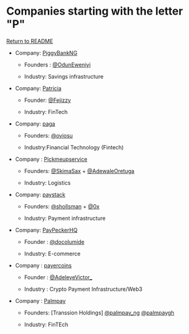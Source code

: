 # Companies starting with the letter "P"

[Return to README](../README.md)

- Company: [PiggyBankNG](https://www.piggyvest.com/)

  - Founders : [@OdunEweniyi](https://twitter.com/OdunEweniyi)

  - Industry: Savings infrastructure

* Company: [Patricia](https://www.mypatricia.co/)

  - Founder: [@Fejizzy](https://twitter.com/Fejizzy)

  - Industry: FinTech

* Company: [paga](https://www.mypaga.com/)

  - Founders: [@oviosu](https://twitter.com/oviosu)

  - Industry:Financial Technology (Fintech)

* Company : [Pickmeupservice](https://mobile.pickmeup.com.ng)

  - Founders: [@SkimaSax](https://twitter.com/SkimaSax) + [@AdewaleOretuga](https://twitter.com/AdewaleOretuga)

  - Industry: Logistics

* Company: [paystack](https://paystack.com/)

  - Founders: [@shollsman](https://twitter.com/shollsman) + [@0x](https://twitter.com/Ox)

  - Industry: Payment infrastructure

* Company: [PayPeckerHQ](https://paypecker.co/)

  - Founder : [@docolumide](https://twitter.com/docolumide)

  - Industry: E-commerce

* Company : [payercoins](https://www.payercoins.com/)

  - Founder : [@AdeleyeVictor\_](https://twitter.com/AdeleyeVictor_)

  - Industry : Crypto Payment Infrastructure/Web3
 
* Company : [Palmpay](https://www.palmpay.com/)

  - Founders: [Transsion Holdings\] [@palmpay_ng](https://twitter.com/palmpay_ng) [@palmpaygh](https://twitter.com/palmpaygh)

  - Industry: FinTEch

